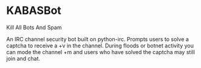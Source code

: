 # KABASBot

Kill All Bots And Spam

An IRC channel security bot built on python-irc. Prompts users to solve a captcha to receive a +v in the channel. During floods or botnet activity you can mode the channel +m and users who have solved the captcha may still join and chat.
